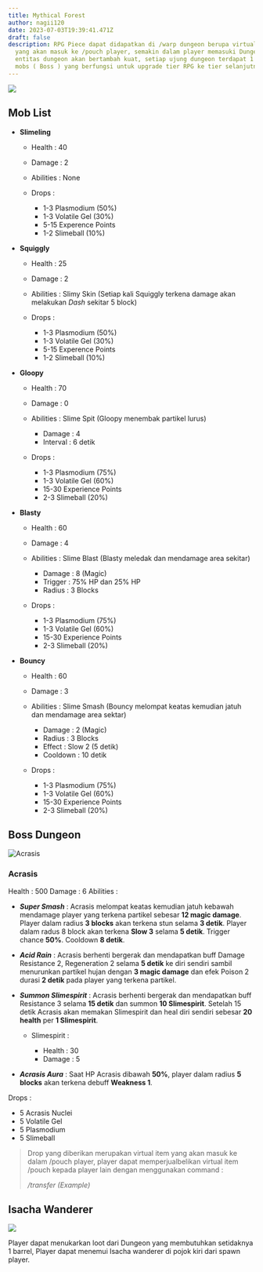 ```yaml
---
title: Mythical Forest
author: nagii120
date: 2023-07-03T19:39:41.471Z
draft: false
description: RPG Piece dapat didapatkan di /warp dungeon berupa virtual item
  yang akan masuk ke /pouch player, semakin dalam player memasuki Dungeon,
  entitas dungeon akan bertambah kuat, setiap ujung dungeon terdapat 1 elite
  mobs ( Boss ) yang berfungsi untuk upgrade tier RPG ke tier selanjutnya
---
```

![](/img/uploads/2023-06-27_13.15.36.png)

## Mob List

* **Slimeling**

  * Health : 40
  * Damage : 2
  * Abilities : None
  * Drops : 

    * 1-3 Plasmodium (50%)
    * 1-3 Volatile Gel  (30%)
    * 5-15 Experence Points
    * 1-2 Slimeball (10%)
* **Squiggly**

  * Health : 25 
  * Damage : 2 
  * Abilities : Slimy Skin (Setiap kali Squiggly terkena damage akan melakukan *Dash* sekitar 5 block)
  * Drops : 

    * 1-3 Plasmodium (50%)
    * 1-3 Volatile Gel  (30%)
    * 5-15 Experence Points
    * 1-2 Slimeball (10%)
* **Gloopy**

  * Health : 70
  * Damage : 0
  * Abilities : Slime Spit (Gloopy menembak partikel lurus)

    * Damage : 4
    * Interval : 6 detik
  * Drops : 

    * 1-3 Plasmodium (75%)
    * 1-3 Volatile Gel (60%)
    * 15-30 Experience Points 
    * 2-3 Slimeball (20%)
* **Blasty**

  * Health : 60
  * Damage : 4
  * Abilities : Slime Blast (Blasty meledak dan mendamage area sekitar)

    * Damage : 8 (Magic)
    * Trigger : 75% HP dan 25% HP
    * Radius : 3 Blocks
  * Drops : 

    * 1-3 Plasmodium (75%)
    * 1-3 Volatile Gel (60%)
    * 15-30 Experience Points 
    * 2-3 Slimeball (20%)
* **Bouncy**

  * Health : 60
  * Damage : 3
  * Abilities : Slime Smash (Bouncy melompat keatas kemudian jatuh dan mendamage area sektar)

    * Damage : 2 (Magic)
    * Radius : 3 Blocks
    * Effect : Slow 2 (5 detik)
    * Cooldown : 10 detik
  * Drops : 

    * 1-3 Plasmodium (75%)
    * 1-3 Volatile Gel (60%)
    * 15-30 Experience Points 
    * 2-3 Slimeball (20%)

## **Boss Dungeon**

![](/img/uploads/screenshot_1.png "Acrasis")

### **Acrasis**

Health : 500
Damage : 6
Abilities :

* ***Super Smash*** : Acrasis melompat keatas kemudian jatuh kebawah mendamage player yang terkena partikel sebesar **12 magic damage**. Player dalam radius **3 blocks** akan terkena stun selama **3 detik**. Player dalam radus 8 block akan terkena **Slow 3** selama **5 detik**. Trigger chance **50%**. Cooldown **8 detik**.
* ***Acid Rain*** : Acrasis berhenti bergerak dan mendapatkan buff Damage Resistance 2, Regeneration 2 selama **5 detik** ke diri sendiri sambil menurunkan partikel hujan dengan **3 magic damage** dan efek Poison 2 durasi **2 detik** pada player yang terkena partikel.
* ***Summon Slimespirit*** : Acrasis berhenti bergerak dan mendapatkan buff Resistance 3 selama **15 detik** dan summon **10 Slimespirit**. Setelah 15 detik Acrasis akan memakan Slimespirit dan heal diri sendiri sebesar **20 health** per **1 Slimespirit**.

  * Slimespirit :

    * Health : 30
    * Damage : 5
* ***Acrasis Aura*** : Saat HP Acrasis dibawah **50%**, player dalam radius **5 blocks** akan terkena debuff **Weakness 1**.

Drops : 

* 5 Acrasis Nuclei
* 5 Volatile Gel
* 5 Plasmodium
* 5 Slimeball

> Drop yang diberikan merupakan virtual item yang akan masuk ke dalam /pouch player, player dapat memperjualbelikan virtual item /pouch kepada player lain dengan menggunakan command :
>
> */transfer (Example)*

## **Isacha Wanderer**

![](/img/uploads/screenshot-2023-06-27-132238.png)

Player dapat menukarkan loot dari Dungeon yang membutuhkan setidaknya 1 barrel, Player dapat menemui Isacha wanderer di pojok kiri dari spawn player.
